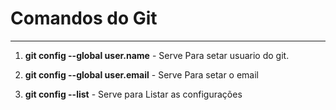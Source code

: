 # Comandos do Git
---


1. **git config --global user.name** - Serve Para setar usuario do git.
  
2. **git config --global user.email** - Serve Para setar o email

3. **git config --list** - Serve para Listar as configurações


